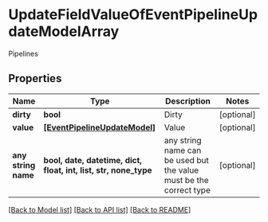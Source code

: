 # UpdateFieldValueOfEventPipelineUpdateModelArray

Pipelines

## Properties
Name | Type | Description | Notes
------------ | ------------- | ------------- | -------------
**dirty** | **bool** | Dirty | [optional] 
**value** | [**[EventPipelineUpdateModel]**](EventPipelineUpdateModel.md) | Value | [optional] 
**any string name** | **bool, date, datetime, dict, float, int, list, str, none_type** | any string name can be used but the value must be the correct type | [optional]

[[Back to Model list]](../README.md#documentation-for-models) [[Back to API list]](../README.md#documentation-for-api-endpoints) [[Back to README]](../README.md)


